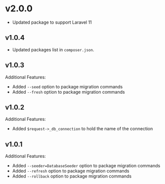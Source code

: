 # v2.0.0

- Updated package to support Laravel 11

## v1.0.4

- Updated packages list in `composer.json`.

## v1.0.3

Additional Features:

- Added `--seed` option to package migration commands
- Added `--fresh` option to package migration commands

## v1.0.2

Additional Features:

- Added `$request->_db_connection` to hold the name of the connection

## v1.0.1

Additional Features:

- Added `--seeder=DatabaseSeeder` option to package migration commands
- Added `--refresh` option to package migration commands
- Added `--rollback` option to package migration commands
